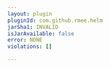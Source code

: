 ```yaml
---
layout: plugin
pluginId: com.github.rmee.helm
jarSha1: INVALID
isJarAvailable: false
error: NONE
violations: []

---
```


